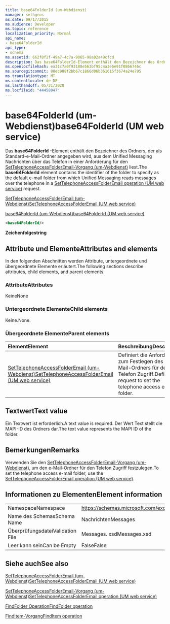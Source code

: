 ```yaml
---
title: base64FolderId (um-Webdienst)
manager: sethgros
ms.date: 09/17/2015
ms.audience: Developer
ms.topic: reference
localization_priority: Normal
api_name:
- base64FolderId
api_type:
- schema
ms.assetid: 662f8f2f-49a7-4c7a-9065-98a02a49cfcd
description: Das base64FolderId-Element enthält den Bezeichner des Ordners, der als Standard-e-Mail-Ordner angegeben wird, aus dem Unified Messaging Nachrichten über das Telefon in einer Anforderung für den SetTelephoneAccessFolderEmail-Vorgang (um-Webdienst) liest.
ms.openlocfilehash: ea31c7a0f93188e563bf95c4a3e6e91f0866746c
ms.sourcegitcommit: 88ec988f2bb67c1866d06b361615f3674a24e795
ms.translationtype: MT
ms.contentlocale: de-DE
ms.lasthandoff: 05/31/2020
ms.locfileid: "44458047"
---
```

# <a name="base64folderid-um-web-service"></a><span data-ttu-id="282c1-103">base64FolderId (um-Webdienst)</span><span class="sxs-lookup"><span data-stu-id="282c1-103">base64FolderId (UM web service)</span></span>

<span data-ttu-id="282c1-104">Das **base64FolderId** -Element enthält den Bezeichner des Ordners, der als Standard-e-Mail-Ordner angegeben wird, aus dem Unified Messaging Nachrichten über das Telefon in einer Anforderung für den [SetTelephoneAccessFolderEmail-Vorgang (um-Webdienst)](settelephoneaccessfolderemail-operation-um-web-service.md) liest.</span><span class="sxs-lookup"><span data-stu-id="282c1-104">The **base64FolderId** element contains the identifier of the folder to specify as the default e-mail folder from which Unified Messaging reads messages over the telephone in a [SetTelephoneAccessFolderEmail operation (UM web service)](settelephoneaccessfolderemail-operation-um-web-service.md) request.</span></span> 
  
[<span data-ttu-id="282c1-105">SetTelephoneAccessFolderEmail (um-Webdienst)</span><span class="sxs-lookup"><span data-stu-id="282c1-105">SetTelephoneAccessFolderEmail (UM web service)</span></span>](settelephoneaccessfolderemail-um-web-service.md)
  
[<span data-ttu-id="282c1-106">base64FolderId (um-Webdienst)</span><span class="sxs-lookup"><span data-stu-id="282c1-106">base64FolderId (UM web service)</span></span>](base64folderid-um-web-service.md)
  
```xml
<base64FolderId/>
```

 <span data-ttu-id="282c1-107">**Zeichenfolge**</span><span class="sxs-lookup"><span data-stu-id="282c1-107">**string**</span></span>
## <a name="attributes-and-elements"></a><span data-ttu-id="282c1-108">Attribute und Elemente</span><span class="sxs-lookup"><span data-stu-id="282c1-108">Attributes and elements</span></span>

<span data-ttu-id="282c1-109">In den folgenden Abschnitten werden Attribute, untergeordnete und übergeordnete Elemente erläutert.</span><span class="sxs-lookup"><span data-stu-id="282c1-109">The following sections describe attributes, child elements, and parent elements.</span></span>
  
### <a name="attributes"></a><span data-ttu-id="282c1-110">Attribute</span><span class="sxs-lookup"><span data-stu-id="282c1-110">Attributes</span></span>

<span data-ttu-id="282c1-111">Keine</span><span class="sxs-lookup"><span data-stu-id="282c1-111">None</span></span>
  
### <a name="child-elements"></a><span data-ttu-id="282c1-112">Untergeordnete Elemente</span><span class="sxs-lookup"><span data-stu-id="282c1-112">Child elements</span></span>

<span data-ttu-id="282c1-113">Keine.</span><span class="sxs-lookup"><span data-stu-id="282c1-113">None.</span></span>
  
### <a name="parent-elements"></a><span data-ttu-id="282c1-114">Übergeordnete Elemente</span><span class="sxs-lookup"><span data-stu-id="282c1-114">Parent elements</span></span>

|<span data-ttu-id="282c1-115">**Element**</span><span class="sxs-lookup"><span data-stu-id="282c1-115">**Element**</span></span>|<span data-ttu-id="282c1-116">**Beschreibung**</span><span class="sxs-lookup"><span data-stu-id="282c1-116">**Description**</span></span>|
|:-----|:-----|
|[<span data-ttu-id="282c1-117">SetTelephoneAccessFolderEmail (um-Webdienst)</span><span class="sxs-lookup"><span data-stu-id="282c1-117">SetTelephoneAccessFolderEmail (UM web service)</span></span>](settelephoneaccessfolderemail-um-web-service.md) <br/> |<span data-ttu-id="282c1-118">Definiert die Anforderung zum Festlegen des e-Mail-Ordners für den Telefon Zugriff.</span><span class="sxs-lookup"><span data-stu-id="282c1-118">Defines request to set the telephone access e-mail folder.</span></span>  <br/> |
   
## <a name="text-value"></a><span data-ttu-id="282c1-119">Textwert</span><span class="sxs-lookup"><span data-stu-id="282c1-119">Text value</span></span>

<span data-ttu-id="282c1-120">Ein Textwert ist erforderlich.</span><span class="sxs-lookup"><span data-stu-id="282c1-120">A text value is required.</span></span> <span data-ttu-id="282c1-121">Der Wert Text stellt die MAPI-ID des Ordners dar.</span><span class="sxs-lookup"><span data-stu-id="282c1-121">The text value represents the MAPI ID of the folder.</span></span>
  
## <a name="remarks"></a><span data-ttu-id="282c1-122">Bemerkungen</span><span class="sxs-lookup"><span data-stu-id="282c1-122">Remarks</span></span>

<span data-ttu-id="282c1-123">Verwenden Sie den [SetTelephoneAccessFolderEmail-Vorgang (um-Webdienst)](settelephoneaccessfolderemail-operation-um-web-service.md), um den e-Mail-Ordner für den Telefon Zugriff festzulegen.</span><span class="sxs-lookup"><span data-stu-id="282c1-123">To set the telephone access e-mail folder, use the [SetTelephoneAccessFolderEmail operation (UM web service)](settelephoneaccessfolderemail-operation-um-web-service.md).</span></span>
  
## <a name="element-information"></a><span data-ttu-id="282c1-124">Informationen zu Elementen</span><span class="sxs-lookup"><span data-stu-id="282c1-124">Element information</span></span>

|||
|:-----|:-----|
|<span data-ttu-id="282c1-125">Namespace</span><span class="sxs-lookup"><span data-stu-id="282c1-125">Namespace</span></span>  <br/> |https://schemas.microsoft.com/exchange/services/2006/messages  <br/> |
|<span data-ttu-id="282c1-126">Name des Schemas</span><span class="sxs-lookup"><span data-stu-id="282c1-126">Schema Name</span></span>  <br/> |<span data-ttu-id="282c1-127">Nachrichten</span><span class="sxs-lookup"><span data-stu-id="282c1-127">Messages</span></span>  <br/> |
|<span data-ttu-id="282c1-128">Überprüfungsdatei</span><span class="sxs-lookup"><span data-stu-id="282c1-128">Validation File</span></span>  <br/> |<span data-ttu-id="282c1-129">Messages. xsd</span><span class="sxs-lookup"><span data-stu-id="282c1-129">Messages.xsd</span></span>  <br/> |
|<span data-ttu-id="282c1-130">Leer kann sein</span><span class="sxs-lookup"><span data-stu-id="282c1-130">Can be Empty</span></span>  <br/> |<span data-ttu-id="282c1-131">False</span><span class="sxs-lookup"><span data-stu-id="282c1-131">False</span></span>  <br/> |
   
## <a name="see-also"></a><span data-ttu-id="282c1-132">Siehe auch</span><span class="sxs-lookup"><span data-stu-id="282c1-132">See also</span></span>



[<span data-ttu-id="282c1-133">SetTelephoneAccessFolderEmail (um-Webdienst)</span><span class="sxs-lookup"><span data-stu-id="282c1-133">SetTelephoneAccessFolderEmail (UM web service)</span></span>](settelephoneaccessfolderemail-um-web-service.md)
  
[<span data-ttu-id="282c1-134">SetTelephoneAccessFolderEmail-Vorgang (um-Webdienst)</span><span class="sxs-lookup"><span data-stu-id="282c1-134">SetTelephoneAccessFolderEmail operation (UM web service)</span></span>](settelephoneaccessfolderemail-operation-um-web-service.md)
  
[<span data-ttu-id="282c1-135">FindFolder Operation</span><span class="sxs-lookup"><span data-stu-id="282c1-135">FindFolder operation</span></span>](findfolder-operation.md)
  
[<span data-ttu-id="282c1-136">FindItem-Vorgang</span><span class="sxs-lookup"><span data-stu-id="282c1-136">FindItem operation</span></span>](finditem-operation.md)

